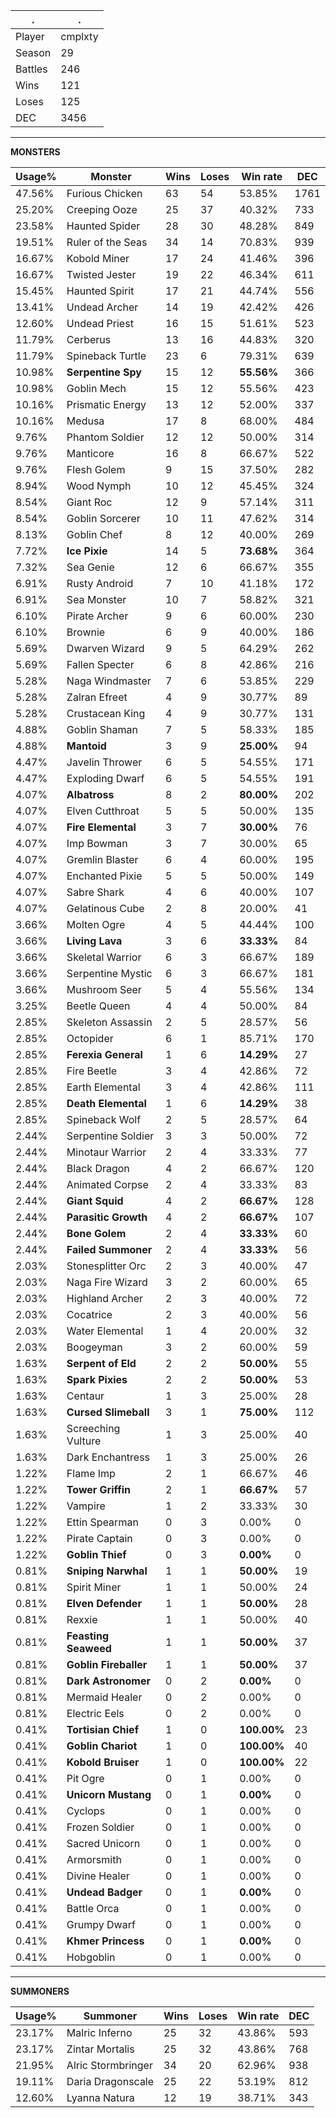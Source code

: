 .|.
|-|-
Player|cmplxty
Season|29
Battles|246
Wins|121
Loses|125
DEC|3456

---
**MONSTERS**

Usage%|Monster|Wins|Loses|Win rate|DEC|
-|-|-|-|-|-|
47.56%|Furious Chicken|63|54|53.85%|1761|
25.20%|Creeping Ooze|25|37|40.32%|733|
23.58%|Haunted Spider|28|30|48.28%|849|
19.51%|Ruler of the Seas|34|14|70.83%|939|
16.67%|Kobold Miner|17|24|41.46%|396|
16.67%|Twisted Jester|19|22|46.34%|611|
15.45%|Haunted Spirit|17|21|44.74%|556|
13.41%|Undead Archer|14|19|42.42%|426|
12.60%|Undead Priest|16|15|51.61%|523|
11.79%|Cerberus|13|16|44.83%|320|
11.79%|Spineback Turtle|23|6|79.31%|639|
10.98%|**Serpentine Spy**|15|12|**55.56%**|366|
10.98%|Goblin Mech|15|12|55.56%|423|
10.16%|Prismatic Energy|13|12|52.00%|337|
10.16%|Medusa|17|8|68.00%|484|
9.76%|Phantom Soldier|12|12|50.00%|314|
9.76%|Manticore|16|8|66.67%|522|
9.76%|Flesh Golem|9|15|37.50%|282|
8.94%|Wood Nymph|10|12|45.45%|324|
8.54%|Giant Roc|12|9|57.14%|311|
8.54%|Goblin Sorcerer|10|11|47.62%|314|
8.13%|Goblin Chef|8|12|40.00%|269|
7.72%|**Ice Pixie**|14|5|**73.68%**|364|
7.32%|Sea Genie|12|6|66.67%|355|
6.91%|Rusty Android|7|10|41.18%|172|
6.91%|Sea Monster|10|7|58.82%|321|
6.10%|Pirate Archer|9|6|60.00%|230|
6.10%|Brownie|6|9|40.00%|186|
5.69%|Dwarven Wizard|9|5|64.29%|262|
5.69%|Fallen Specter|6|8|42.86%|216|
5.28%|Naga Windmaster|7|6|53.85%|229|
5.28%|Zalran Efreet|4|9|30.77%|89|
5.28%|Crustacean King|4|9|30.77%|131|
4.88%|Goblin Shaman|7|5|58.33%|185|
4.88%|**Mantoid**|3|9|**25.00%**|94|
4.47%|Javelin Thrower|6|5|54.55%|171|
4.47%|Exploding Dwarf|6|5|54.55%|191|
4.07%|**Albatross**|8|2|**80.00%**|202|
4.07%|Elven Cutthroat|5|5|50.00%|135|
4.07%|**Fire Elemental**|3|7|**30.00%**|76|
4.07%|Imp Bowman|3|7|30.00%|65|
4.07%|Gremlin Blaster|6|4|60.00%|195|
4.07%|Enchanted Pixie|5|5|50.00%|149|
4.07%|Sabre Shark|4|6|40.00%|107|
4.07%|Gelatinous Cube|2|8|20.00%|41|
3.66%|Molten Ogre|4|5|44.44%|100|
3.66%|**Living Lava**|3|6|**33.33%**|84|
3.66%|Skeletal Warrior|6|3|66.67%|189|
3.66%|Serpentine Mystic|6|3|66.67%|181|
3.66%|Mushroom Seer|5|4|55.56%|134|
3.25%|Beetle Queen|4|4|50.00%|84|
2.85%|Skeleton Assassin|2|5|28.57%|56|
2.85%|Octopider|6|1|85.71%|170|
2.85%|**Ferexia General**|1|6|**14.29%**|27|
2.85%|Fire Beetle|3|4|42.86%|72|
2.85%|Earth Elemental|3|4|42.86%|111|
2.85%|**Death Elemental**|1|6|**14.29%**|38|
2.85%|Spineback Wolf|2|5|28.57%|64|
2.44%|Serpentine Soldier|3|3|50.00%|72|
2.44%|Minotaur Warrior|2|4|33.33%|77|
2.44%|Black Dragon|4|2|66.67%|120|
2.44%|Animated Corpse|2|4|33.33%|83|
2.44%|**Giant Squid**|4|2|**66.67%**|128|
2.44%|**Parasitic Growth**|4|2|**66.67%**|107|
2.44%|**Bone Golem**|2|4|**33.33%**|60|
2.44%|**Failed Summoner**|2|4|**33.33%**|56|
2.03%|Stonesplitter Orc|2|3|40.00%|47|
2.03%|Naga Fire Wizard|3|2|60.00%|65|
2.03%|Highland Archer|2|3|40.00%|72|
2.03%|Cocatrice|2|3|40.00%|56|
2.03%|Water Elemental|1|4|20.00%|32|
2.03%|Boogeyman|3|2|60.00%|59|
1.63%|**Serpent of Eld**|2|2|**50.00%**|55|
1.63%|**Spark Pixies**|2|2|**50.00%**|53|
1.63%|Centaur|1|3|25.00%|28|
1.63%|**Cursed Slimeball**|3|1|**75.00%**|112|
1.63%|Screeching Vulture|1|3|25.00%|40|
1.63%|Dark Enchantress|1|3|25.00%|26|
1.22%|Flame Imp|2|1|66.67%|46|
1.22%|**Tower Griffin**|2|1|**66.67%**|57|
1.22%|Vampire|1|2|33.33%|30|
1.22%|Ettin Spearman|0|3|0.00%|0|
1.22%|Pirate Captain|0|3|0.00%|0|
1.22%|**Goblin Thief**|0|3|**0.00%**|0|
0.81%|**Sniping Narwhal**|1|1|**50.00%**|19|
0.81%|Spirit Miner|1|1|50.00%|24|
0.81%|**Elven Defender**|1|1|**50.00%**|28|
0.81%|Rexxie|1|1|50.00%|40|
0.81%|**Feasting Seaweed**|1|1|**50.00%**|37|
0.81%|**Goblin Fireballer**|1|1|**50.00%**|37|
0.81%|**Dark Astronomer**|0|2|**0.00%**|0|
0.81%|Mermaid Healer|0|2|0.00%|0|
0.81%|Electric Eels|0|2|0.00%|0|
0.41%|**Tortisian Chief**|1|0|**100.00%**|23|
0.41%|**Goblin Chariot**|1|0|**100.00%**|40|
0.41%|**Kobold Bruiser**|1|0|**100.00%**|22|
0.41%|Pit Ogre|0|1|0.00%|0|
0.41%|**Unicorn Mustang**|0|1|**0.00%**|0|
0.41%|Cyclops|0|1|0.00%|0|
0.41%|Frozen Soldier|0|1|0.00%|0|
0.41%|Sacred Unicorn|0|1|0.00%|0|
0.41%|Armorsmith|0|1|0.00%|0|
0.41%|Divine Healer|0|1|0.00%|0|
0.41%|**Undead Badger**|0|1|**0.00%**|0|
0.41%|Battle Orca|0|1|0.00%|0|
0.41%|Grumpy Dwarf|0|1|0.00%|0|
0.41%|**Khmer Princess**|0|1|**0.00%**|0|
0.41%|Hobgoblin|0|1|0.00%|0|

---
**SUMMONERS**

Usage%|Summoner|Wins|Loses|Win rate|DEC|
-|-|-|-|-|-|
23.17%|Malric Inferno|25|32|43.86%|593|
23.17%|Zintar Mortalis|25|32|43.86%|768|
21.95%|Alric Stormbringer|34|20|62.96%|938|
19.11%|Daria Dragonscale|25|22|53.19%|812|
12.60%|Lyanna Natura|12|19|38.71%|343|
